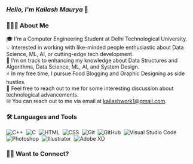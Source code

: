 ### *Hello, I'm Kailash Maurya* 👋

### 👨🏻‍💻 About Me
🎓 I'm a Computer Engineering Student at Delhi Technological University.\
💡 Interested in working with like-minded people enthusiastic about Data Science, ML, AI, or cutting-edge tech development.\
🌱 I'm on track to enhancing my knowledge about Data Structures and Algorithms, Data Science, ML, AI, and System Design.\
⚡ In my free time, I pursue Food Blogging and Graphic Designing as side hustles.\
💬 Feel free to reach out to me for some interesting discussion about technological advancements.\
✉ You can reach out to me via email at kailashwork1@gmail.com.

### 🛠 Languages and Tools
![C++](https://img.shields.io/badge/-C++-05122A?style=flat&logo=C%2B%2B&logoColor=00599C)&nbsp;
![C](https://img.shields.io/badge/-C-05122A?style=flat&logo=C&logoColor=A8B9CC)&nbsp;
![HTML](https://img.shields.io/badge/-HTML-05122A?style=flat&logo=HTML5)&nbsp;
![CSS](https://img.shields.io/badge/-CSS-05122A?style=flat&logo=CSS3&logoColor=1572B6)&nbsp;
![Git](https://img.shields.io/badge/-Git-05122A?style=flat&logo=git)&nbsp;
![GitHub](https://img.shields.io/badge/-GitHub-05122A?style=flat&logo=github)&nbsp;
![Visual Studio Code](https://img.shields.io/badge/-Visual%20Studio%20Code-05122A?style=flat&logo=visual-studio-code&logoColor=007ACC)&nbsp;
![Photoshop](https://img.shields.io/badge/-Photoshop-05122A?style=flat&logo=adobe-photoshop)&nbsp;
![Illustrator](https://img.shields.io/badge/-Illustrator-05122A?style=flat&logo=adobe-illustrator)&nbsp;
![Adobe XD](https://img.shields.io/badge/-Adobe_XD-05122A?style=flat&logo=adobe-xd)&nbsp;

<!---
kailashmaurya27/kailashmaurya27 is a ✨ special ✨ repository because its README.md (this file) appears on your GitHub profile.
You can click the Preview link to take a look at your changes.
--->

### 🤝🏻 Want to Connect?
<a href="https://twitter.com/gubby27">
